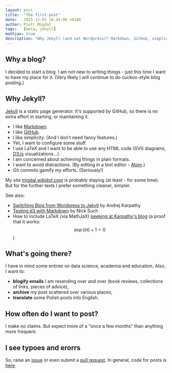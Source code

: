 ```yaml
---
layout: post
title:  "The first post"
date:   2015-12-02 16:45:00 +0100
author: Piotr Migdał
tags:   [meta, jekyll]
mathjax: true
description: "Why Jekyll (and not Wordpress)? Markdown, GitHub, simplicity, LaTeX."  
---
```


## Why a blog?

I decided to start a blog. I am not new to writing things - just this time I want to have my place for it. (Very likely I will continue to do cuckoo-style blog posting.)

## Why Jekyll?

[Jekyll](https://jekyllrb.com/) is a static page generator. It's supported by GitHub, so there is no extra effort in starting, or maintaining it.

* I like [Markdown](https://en.wikipedia.org/wiki/Markdown).
* I like [GitHub](https://github.com/stared).
* I like simplicity. (And I don't need fancy features.)
* Yet, I want to configure some stuff.
* I use LaTeX and I want to be able to use any HTML code (SVG diagrams, [D3.js](http://d3js.org/) visualizations...).
* I am concerned about achieving things in plain formats.
* I want to avoid distractions. (By editing in a text editor - [Atom](https://atom.io/).)
* Git commits gamify my efforts. (Seriously!)

My site [migdal.wikidot.com](http://migdal.wikidot.com/) is probably staying (at least - for some time). But for the further texts I prefer something cleaner, simpler.

See also:

*  [Switching Blog from Wordpress to Jekyll](http://karpathy.github.io/2014/07/01/switching-to-jekyll/) by Andrej Karpathy
*  [Testing d3 with Markdown](http://www.nicksuch.com/2014/03/26/d3-sample/) by Nick Such
*  How to include LaTeX (via MathJaX) [peeking at Karpathy's blog]( https://github.com/karpathy/karpathy.github.io/search?utf8=%E2%9C%93&q=mathjax) (a proof that it works: $$\exp(i \pi) + 1 = 0$$)

## What's going there?

I have in mind some entires on data science, academia and education. Also, I want to:

* **blogify emails** I am resending over and over (book reviews, collections of links, pieces of advice),
* **archive** my post scattered over various places,
* **translate** some Polish posts into English.

## How often do I want to post?

I make no claims. But expect more of a "once a few months" than anything more frequent.

## I see typoes and erorrs

So, raise an [issue](https://github.com/stared/stared.github.io/issues) or even submit a [pull request](https://github.com/stared/stared.github.io/pulls). In general, code for posts is [here](https://github.com/stared/stared.github.io/tree/master/_posts).
